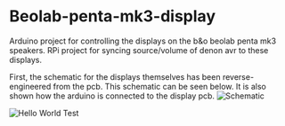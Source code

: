 # Beolab-penta-mk3-display
Arduino project for controlling the displays on the b&o beolab penta mk3 speakers.
RPi project for syncing source/volume of denon avr to these displays.

First, the schematic for the displays themselves has been reverse-engineered from the pcb. This schematic can be seen below. It is also shown how the arduino is connected to the display pcb.
![Schematic](Schematic.png "Schematic")

![Hello World Test](hello_world.gif "Hello World")


